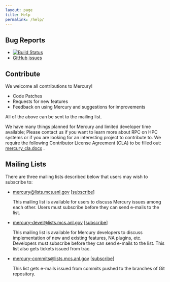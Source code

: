 ```yaml
---
layout: page
title: Help
permalink: /help/
---
```


## Bug Reports

* [![Build Status](https://travis-ci.org/mercury-hpc/mercury.svg)](https://travis-ci.org/mercury-hpc/mercury)
* [GitHub issues](https://github.com/mercury-hpc/mercury/issues)

## Contribute

We welcome all contributions to Mercury!

* Code Patches
* Requests for new features
* Feedback on using Mercury and suggestions for improvements

All of the above can be sent to the mailing list.

We have many things planned for Mercury and limited developer time available;
Please contact us if you want to learn more about RPC on HPC systems or if
you are looking for an interesting project to contribute to. We require the
following Contributor License Agreement (CLA) to be filled out:
[mercury_cla.docx](ftp://ftp.mcs.anl.gov/pub/mercury/documents/mercury_cla.docx)
.

## Mailing Lists

There are three mailing lists described below that users may wish to subscribe to:

* [mercury@lists.mcs.anl.gov](mailto:mercury@lists.mcs.anl.gov) [[subscribe](https://lists.mcs.anl.gov/mailman/listinfo/mercury)]

  This mailing list is available for users to discuss Mercury issues among each other. Users must subscribe before they can send e-mails to the list.

* [mercury-devel@lists.mcs.anl.gov](mailto:mercury-devel@lists.mcs.anl.gov) [[subscribe](https://lists.mcs.anl.gov/mailman/listinfo/mercury-devel)]

  This mailing list is available for Mercury developers to discuss implementation of new and existing features, NA plugins, etc. Developers must subscribe before they can send e-mails to the list. This list also gets tickets issued from trac.

* [mercury-commits@lists.mcs.anl.gov](mailto:mercury-commits@lists.mcs.anl.gov) [[subscribe](https://lists.mcs.anl.gov/mailman/listinfo/mercury-commits)]

  This list gets e-mails issued from commits pushed to the branches of Git repository.


